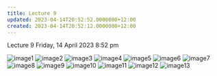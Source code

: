 ```yaml
---
title: Lecture 9
updated: 2023-04-14T20:52:52.0000000+12:00
created: 2023-04-14T20:52:12.0000000+12:00
---
```


Lecture 9
Friday, 14 April 2023
8:52 pm

![image1](../../../../resources/04e694942f074365aa9c58185af374b2.png)
![image2](../../../../resources/8dd36e0f072c45ac951a3e78b615a1b4.png)
![image3](../../../../resources/29d1ec5b8aca4e748a891e757296a5dd.png)
![image4](../../../../resources/ac1f64f1f3ff4716a5c98a10111df592.png)
![image5](../../../../resources/10b8f3ff25c84d5c984411206c36376e.png)
![image6](../../../../resources/d986ef6845a243ef8ca221629852a7c0.png)
![image7](../../../../resources/64e36d10b4c14adf944df5871ceb542c.png)
![image8](../../../../resources/cf3335a85c554d9e88abd9befcf551d5.png)
![image9](../../../../resources/f5771564b2034a3995d5e92ee8d94fa2.png)
![image10](../../../../resources/a6a3265f15d24868a941fe4a34874e2f.png)
![image11](../../../../resources/032c3dd29f7940fe80d214738ac4f6bc.png)
![image12](../../../../resources/b531258d1631442bbc1959ba0906deec.png)
![image13](../../../../resources/e5c91dc6da4749f38e09b2c3d2e489fe.png)
